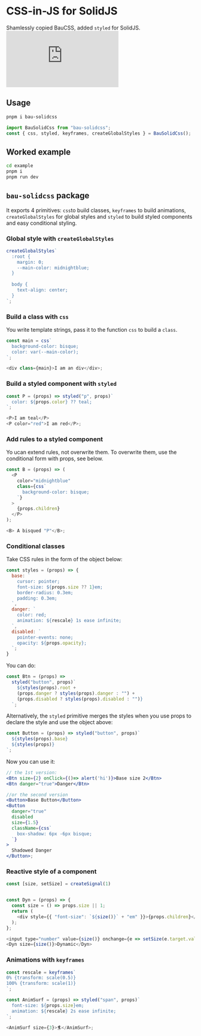 # CSS-in-JS for SolidJS

Shamlessly copied BauCSS, added `styled` for SolidJS.
[![npm bundle size](https://img.badgesize.io/ndrean/solid-css/main/src/bau-solidcss.js?compression=gzip)](https://bundlephobia.com/package/bau-solidcss@0.1.10)

## Usage

```bash
pnpm i bau-solidcss
```

```js
import BauSolidCss from "bau-solidcss";
const { css, styled, keyframes, createGlobalStyles } = BauSolidCss();
```

## Worked example

```bash
cd example
pnpm i
pnpm run dev
```

## `bau-solidcss` package

It exports 4 primitives: `css`to build classes, `keyframes` to build animations, `createGlobalStyles` for global styles and `styled` to build styled components and easy conditional styling.

### Global style with `createGlobalStyles`

```js
createGlobalStyles`
  :root {
    margin: 0;
    --main-color: midnightblue;
  }
  
  body {
    text-align: center;
  }
`;
```

### Build a class with `css`

You write template strings, pass it to the function `css` to build a `class`.

```js
const main = css`
  background-color: bisque;
  color: var(--main-color);
`;

<div class={main}>I am an div</div>;
```

### Build a styled component with `styled`

```js
const P = (props) => styled("p", props)`
  color: ${props.color} ?? teal;
`;

<P>I am teal</P>
<P color="red">I am red</P>;
```

### Add rules to a styled component

Yo ucan extend rules, not overwrite them. To overwrite them, use the conditional form with props, see below.

```js
const B = (props) => (
  <P
    color="midnightblue"
    class={css`
      background-color: bisque;
    `}
  >
    {props.children}
  </P>
);

<B> A bisqued "P"</B>;
```

### Conditional classes

Take CSS rules in the form of the object below:

```js
const styles = (props) => {
  base: `
    cursor: pointer;
    font-size: ${props.size ?? 1}em;
    border-radius: 0.3em;
    padding: 0.3em;
  `,
  danger: `
    color: red;
    animation: ${rescale} 1s ease infinite;
  `,
  disabled: `
    pointer-events: none;
    opacity: ${props.opacity};
  `;
}
```

You can do:

```js
const Btn = (props) =>
  styled("button", props)`
    ${styles(props).root +
    (props.danger ? styles(props).danger : "") +
    (props.disabled ? styles(props).disabled : "")}
  `;
```

Alternatively, the `styled` primitive merges the styles when you use props to declare the style and use the object above:

```jsx
const Button = (props) => styled("button", props)`
  ${styles(props).base}
  ${styles(props)}
`;
```

Now you can use it:

```jsx
// the 1st version:
<Btn size={2} onClick={()=> alert('hi')}>Base size 2</Btn>
<Btn danger="true">Danger</Btn>

//or the second version
<Button>Base Button</Button>
<Button
  danger="true"
  disabled
  size={1.5}
  className={css`
    box-shadow: 6px -6px bisque;
  `}
>
  Shadowed Danger
</Button>;
```

### Reactive style of a component

```js
const [size, setSize] = createSignal(1)


const Dyn = (props) => {
  const size = () => props.size || 1;
  return (
    <div style={{ "font-size": `${size()}` + "em" }}>{props.children}</div>
  );
};

<input type="number" value={size()} onchange={e => setSize(e.target.value)} />
<Dyn size={size()}>Dynamic</Dyn>
```

### Animations with `keyframes`

```js
const rescale = keyframes`
0% {transform: scale(0.5)}
100% {transform: scale(1)}
`;

const AnimSurf = (props) => styled("span", props)`
  font-size: ${props.size}em;
  animation: ${rescale} 2s ease infinite;
`;

<AnimSurf size={3}>🏄</AnimSurf>;
```

